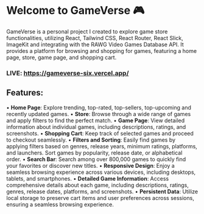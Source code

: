 # Welcome to GameVerse 🎮
GameVerse is a personal project I created to explore game store functionalities, utilizing React, Tailwind CSS, React Router, React Slick, ImageKit and integrating with the RAWG Video Games Database API. It provides a platform for browsing and shopping for games, featuring a home page, store, game page, and shopping cart.
### LIVE: https://gameverse-six.vercel.app/
## Features:
• **Home Page**: Explore trending, top-rated, top-sellers, top-upcoming and recently updated games.
•	**Store**: Browse through a wide range of games and apply filters to find the perfect match.
•	**Game Page**: View detailed information about individual games, including descriptions, ratings, and screenshots.
•	**Shopping Cart**: Keep track of selected games and proceed to checkout seamlessly.
•	**Filters and Sorting**: Easily find games by applying filters based on genres, release years, minimum ratings, platforms, and launchers. Sort games by popularity, release date, or alphabetical order.
•	**Search Bar**: Search among over 800,000 games to quickly find your favorites or discover new titles.
•	**Responsive Design**: Enjoy a seamless browsing experience across various devices, including desktops, tablets, and smartphones.
•	**Detailed Game Information**: Access comprehensive details about each game, including descriptions, ratings, genres, release dates, platforms, and screenshots.
•	**Persistent Data**: Utilize local storage to preserve cart items and user preferences across sessions, ensuring a seamless browsing experience.
